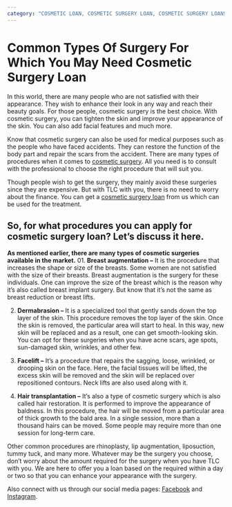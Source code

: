 ```yaml
---
category: "COSMETIC LOAN, COSMETIC SURGERY LOAN, COSMETIC SURGERY LOANS"
---
```


# Common Types Of Surgery For Which You May Need Cosmetic Surgery Loan

In this world, there are many people who are not satisfied with their appearance. They wish to enhance their look in any way and reach their beauty goals. For those people, cosmetic surgery is the best choice. With cosmetic surgery, you can tighten the skin and improve your appearance of the skin. You can also add facial features and much more.

Know that cosmetic surgery can also be used for medical purposes such as the people who have faced accidents. They can restore the function of the body part and repair the scars from the accident. There are many types of procedures when it comes to [cosmetic surgery](https://medical.tlc.com.au/cosmetic-surgery/). All you need is to consult with the professional to choose the right procedure that will suit you.

Though people wish to get the surgery, they mainly avoid these surgeries since they are expensive. But with TLC with you, there is no need to worry about the finance. You can get a [cosmetic surgery loan](https://tlc.com.au/) from us which can be used for the treatment.

## So, for what procedures you can apply for cosmetic surgery loan? Let’s discuss it here.

**As mentioned earlier, there are many types of cosmetic surgeries available in the market.** 01. **Breast augmentation –** It is the procedure that increases the shape or size of the breasts. Some women are not satisfied with the size of their breasts. Breast augmentation is the surgery for these individuals. One can improve the size of the breast which is the reason why it’s also called breast implant surgery. But know that it’s not the same as breast reduction or breast lifts.

2.  **Dermabrasion –** It is a specialized tool that gently sands down the top layer of the skin. This procedure removes the top layer of the skin. Once the skin is removed, the particular area will start to heal. In this way, new skin will be replaced and as a result, one can get smooth-looking skin. You can opt for these surgeries when you have acne scars, age spots, sun-damaged skin, wrinkles, and other few.

3.  **Facelift –** It’s a procedure that repairs the sagging, loose, wrinkled, or drooping skin on the face. Here, the facial tissues will be lifted, the excess skin will be removed and the skin will be replaced over repositioned contours. Neck lifts are also used along with it.

4.  **Hair transplantation –** It’s also a type of cosmetic surgery which is also called hair restoration. It is performed to improve the appearance of baldness. In this procedure, the hair will be moved from a particular area of thick growth to the bald area. In a single session, more than a thousand hairs can be moved. Some people may require more than one session for long-term care.

Other common procedures are rhinoplasty, lip augmentation, liposuction, tummy tuck, and many more. Whatever may be the surgery you choose, don’t worry about the amount required for the surgery when you have TLC with you. We are here to offer you a loan based on the required within a day or two so that you can enhance your appearance with the surgery.

Also connect with us through our social media pages: [Facebook](https://www.facebook.com/totallifestylecredit/) and [Instagram](https://www.instagram.com/tlc.social).
